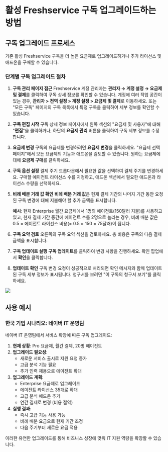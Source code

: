 # 활성 Freshservice 구독 업그레이드하는 방법

## 구독 업그레이드 프로세스

기존 활성 Freshservice 구독을 더 높은 요금제로 업그레이드하거나 추가 라이선스 및 애드온을 구매할 수 있습니다.

### 단계별 구독 업그레이드 절차

1. **구독 관리 페이지 접근**
   Freshservice 계정 관리자는 **관리자 → 계정 설정 → 요금제 및 결제**를 클릭하여 구독 상세 정보를 확인할 수 있습니다. 계정에 여러 작업 공간이 있는 경우, **관리자 > 전역 설정 > 계정 설정 > 요금제 및 결제**로 이동하세요. 또는 "모든 구독" 페이지의 구독 목록에서 특정 구독을 클릭하여 세부 정보를 확인할 수 있습니다.

2. **구독 편집 시작**
   구독 상세 정보 페이지에서 왼쪽 섹션의 "요금제 및 사용자"에 대해 "**편집**"을 클릭하거나, 하단의 **요금제 관리** 버튼을 클릭하여 구독 세부 정보를 수정합니다.

3. **요금제 변경**
   구독의 요금제를 변경하려면 **요금제 변경**을 클릭하세요. "요금제 선택 페이지"에서 모든 요금제의 기능과 애드온을 검토할 수 있습니다. 원하는 요금제에 대해 **요금제 구매**를 클릭하세요.

4. **구독 옵션 설정**
   결제 주기 드롭다운에서 필요한 값을 선택하여 결제 주기를 변경하세요. 구매할 에이전트 라이선스 수를 지정하고, 애드온 섹션에서 필요한 애드온과 라이선스 수량을 선택하세요.

5. **비례 배분 거래 값 확인**
   **비례 배분 거래 값**은 현재 결제 기간의 나머지 기간 동안 요청된 구독 변경에 대해 지불해야 할 추가 금액을 표시합니다.

   **예시**: 현재 Enterprise 월간 요금제에서 1명의 에이전트(150달러 지불)를 사용하고 있고, 현재 결제 기간 중간에 에이전트 수를 2명으로 늘리는 경우, 비례 배분 값은 0.5 × 에이전트 라이선스 비용(= 0.5 × 150 = 75달러)이 됩니다.

6. **구독 요약 검토**
   오른쪽의 구독 요약 섹션을 검토하세요. 총 비용은 구독의 다음 결제 금액을 표시합니다.

7. **구독 업데이트 실행**
   **구독 업데이트**를 클릭하여 변경 사항을 진행하세요. 확인 팝업에서 **확인**을 클릭합니다.

8. **업데이트 확인**
   구독 변경 요청이 성공적으로 처리되면 확인 메시지와 함께 업데이트된 구독 세부 정보가 표시됩니다. 청구서를 보려면 "이 구독의 청구서 보기"를 클릭하세요.

<img src="https://s3.amazonaws.com/cdn.freshdesk.com/data/helpdesk/attachments/production/50007726928/original/Wz4xd30NNjgipwcIccOvCnT2OWwyoxnjnw.gif?1677584906" style="width: auto;" />

## 사용 예시

### 한국 기업 시나리오: 네이버 IT 운영팀
네이버 IT 운영팀에서 서비스 확장에 따른 구독 업그레이드:

1. **현재 상황**: Pro 요금제, 월간 결제, 20명 에이전트
2. **업그레이드 필요성**: 
   - 새로운 서비스 출시로 지원 요청 증가
   - 고급 분석 기능 필요
   - 추가 인력 채용으로 에이전트 확대
3. **업그레이드 계획**:
   - Enterprise 요금제로 업그레이드
   - 에이전트 라이선스 35개로 확대
   - 고급 분석 애드온 추가
   - 연간 결제로 변경 (비용 절약)
4. **실행 결과**: 
   - 즉시 고급 기능 사용 가능
   - 비례 배분 요금으로 현재 기간 조정
   - 다음 주기부터 새로운 요금 적용

이러한 유연한 업그레이드를 통해 비즈니스 성장에 맞춰 IT 지원 역량을 확장할 수 있습니다.